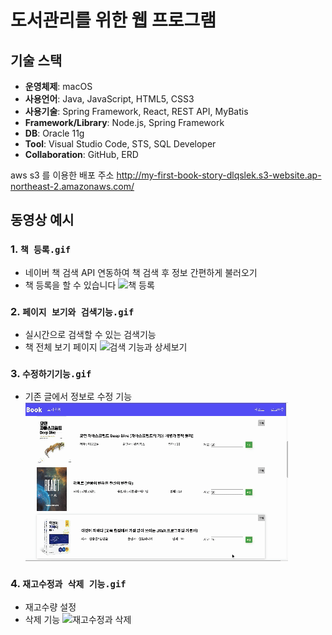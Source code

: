 # 도서관리를 위한 웹 프로그램 


## 기술 스택

- **운영체제**: macOS
- **사용언어**: Java, JavaScript, HTML5, CSS3
- **사용기술**: Spring Framework, React, REST API, MyBatis
- **Framework/Library**: Node.js, Spring Framework
- **DB**: Oracle 11g
- **Tool**: Visual Studio Code, STS, SQL Developer
- **Collaboration**: GitHub, ERD


aws s3 를 이용한 배포 주소
http://my-first-book-story-dlqslek.s3-website.ap-northeast-2.amazonaws.com/


## 동영상 예시
### 1. `책 등록.gif`
- 네이버 책 검색 API 연동하여 책 검색 후 정보 간편하게 불러오기
- 책 등록을 할 수 있습니다
![책 등록](https://github.com/Heesuya/book/raw/main/readme/책등록하기.gif)

### 2. `페이지 보기와 검색기능.gif`
- 실시간으로 검색할 수 있는 검색기능
- 책 전체 보기 페이지
![검색 기능과 상세보기](https://github.com/Heesuya/book/raw/main/readme/북리스트와검색기능.gif)

### 3. `수정하기기능.gif`
- 기존 글에서 정보로 수정 기능 
![수정하기기능](https://github.com/Heesuya/book/raw/main/readme/책정보수정.gif)

### 4. `재고수정과 삭제 기능.gif`
- 재고수량 설정
- 삭제 기능
![재고수정과 삭제](https://github.com/Heesuya/book/raw/main/readme/재고수정과삭제.gif)

